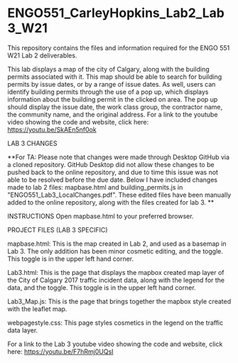 # ENGO551_CarleyHopkins_Lab2_Lab3_W21
This repository contains the files and information required for the ENGO 551 W21 Lab 2 deliverables. 


This lab displays a map of the city of Calgary, along with the building permits associated with it.
This map should be able to search for building permits by issue dates, or by a range of issue dates.
As well, users can identify building permits through the use of a pop up, which displays information about the building permit in the clicked on area.
The pop up should display the issue date, the work class group, the contractor name, the community name, and the original address. 
For a link to the youtube video showing the code and website, click here: https://youtu.be/SkAEn5nf0ok

LAB 3 CHANGES

**For TA:
Please note that changes were made through Desktop GitHub via a cloned repository.
GitHub Desktop did not allow these changes to be pushed back to the online repository, and due to time this issue was not able to be resolved before the due date.
Below I have included changes made to lab 2 files: mapbase.html and building_permits.js in "ENGO551_Lab3_LocalChanges.pdf". These edited files have been manually added to the online repository, along with the files created for lab 3.  **

INSTRUCTIONS
Open mapbase.html to your preferred browser.

PROJECT FILES
(LAB 3 SPECIFIC)

mapbase.html:
This is the map created in Lab 2, and used as a basemap in Lab 3. The only addition has been minor cosmetic editing, and the toggle.
This toggle is in the upper left hand corner.

Lab3.html:
This is the page that displays the mapbox created map layer of the City of Calgary 2017 traffic incident data, along with the legend for the data, and the toggle.
This toggle is in the upper left hand corner.

Lab3_Map.js:
This is the page that brings together the mapbox style created with the leaflet map. 

webpagestyle.css:
This page styles cosmetics in the legend on the traffic data layer.

For a link to the Lab 3 youtube video showing the code and website, click here: https://youtu.be/F7hRmj0UQsI
